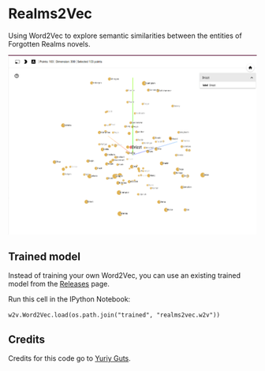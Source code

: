 # Realms2Vec

Using Word2Vec to explore semantic similarities between the entities of Forgotten Realms novels.

![](drizzt.gif)

## Trained model

Instead of training your own Word2Vec, you can use an existing trained model from the [Releases](https://github.com/loremaps/realms2vec/releases) page.

Run this cell in the IPython Notebook:

`w2v.Word2Vec.load(os.path.join("trained", "realms2vec.w2v"))`

## Credits

Credits for this code go to [Yuriy Guts](https://github.com/YuriyGuts/).
